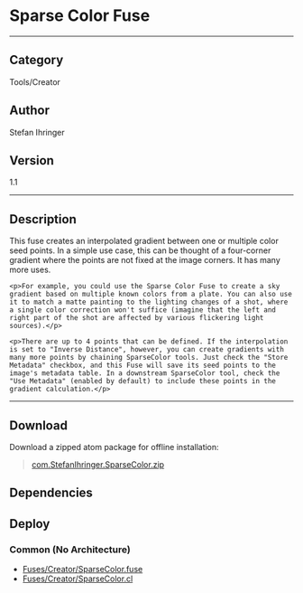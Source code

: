 # Sparse Color Fuse
___

## Category
Tools/Creator

## Author
Stefan Ihringer

## Version
1.1

___

## Description
<p>This fuse creates an interpolated gradient between one or multiple color seed points. In a simple use case, this can be thought of a four-corner gradient where the points are not fixed at the image corners. It has many more uses.

	<p>For example, you could use the Sparse Color Fuse to create a sky gradient based on multiple known colors from a plate. You can also use it to match a matte painting to the lighting changes of a shot, where a single color correction won't suffice (imagine that the left and right part of the shot are affected by various flickering light sources).</p>

	<p>There are up to 4 points that can be defined. If the interpolation is set to "Inverse Distance", however, you can create gradients with many more points by chaining SparseColor tools. Just check the "Store Metadata" checkbox, and this Fuse will save its seed points to the image's metadata table. In a downstream SparseColor tool, check the "Use Metadata" (enabled by default) to include these points in the gradient calculation.</p>

___

## Download

Download a zipped atom package for offline installation:
> [com.StefanIhringer.SparseColor.zip](https://gitlab.com/WeSuckLess/Reactor/-/archive/master/Reactor-master.zip?path=Atoms/com.StefanIhringer.SparseColor)  

## Dependencies

## Deploy

### Common (No Architecture)

<ul>
<li><a href="https://gitlab.com/WeSuckLess/Reactor/-/blob/master/Atoms/com.StefanIhringer.SparseColor/Fuses/Creator/SparseColor.fuse?ref_type=heads">Fuses/Creator/SparseColor.fuse</a></li>
<li><a href="https://gitlab.com/WeSuckLess/Reactor/-/blob/master/Atoms/com.StefanIhringer.SparseColor/Fuses/Creator/SparseColor.cl?ref_type=heads">Fuses/Creator/SparseColor.cl</a></li>
</ul>
